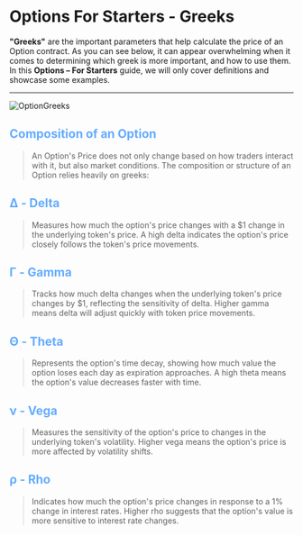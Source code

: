 # Options For Starters - Greeks

**"Greeks"** are the important parameters that help calculate the price of an Option contract. As you can see below, it can appear overwhelming when it comes to determining which greek is more important, and how to use them. In this **Options – For Starters** guide, we will only cover definitions and showcase some examples.

---

![OptionGreeks](/OptionGreeks.png)

## <span style="color: #64acff">Composition of an Option</span>

>An Option's Price does not only change based on how traders interact with it, but also market conditions. The composition or structure of an Option relies heavily on greeks:

## <span style="color: #64acff">Δ - Delta</span>

>Measures how much the option's price changes with a $1 change in the underlying token's price. A high delta indicates the option's price closely follows the token's price movements.

## <span style="color: #64acff">Γ - Gamma</span>

>Tracks how much delta changes when the underlying token's price changes by $1, reflecting the sensitivity of delta. Higher gamma means delta will adjust quickly with token price movements.

## <span style="color: #64acff">Θ - Theta</span>

>Represents the option's time decay, showing how much value the option loses each day as expiration approaches. A high theta means the option's value decreases faster with time.

## <span style="color: #64acff">ν - Vega</span>

>Measures the sensitivity of the option's price to changes in the underlying token's volatility. Higher vega means the option's price is more affected by volatility shifts.

## <span style="color: #64acff">ρ - Rho</span>

>Indicates how much the option's price changes in response to a 1% change in interest rates. Higher rho suggests that the option's value is more sensitive to interest rate changes.